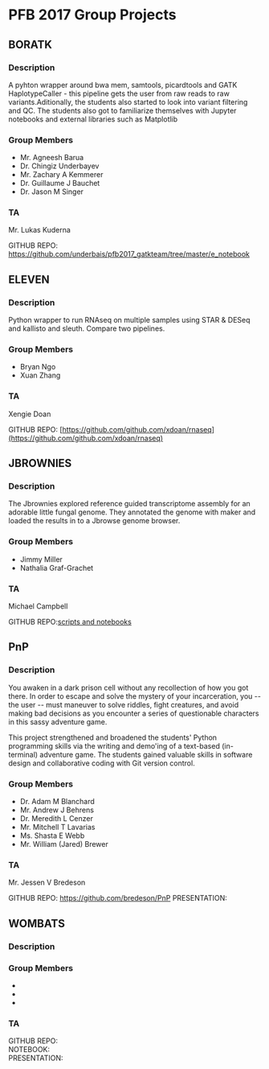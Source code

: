 # PFB 2017 Group Projects


## BORATK
### Description
A pyhton wrapper around bwa mem, samtools, picardtools and GATK HaplotypeCaller - this pipeline gets the user from raw reads to raw variants.Aditionally, the students also started to look into variant filtering and QC. The students also got to familiarize themselves with Jupyter notebooks and external libraries such as Matplotlib

### Group Members
- Mr. Agneesh  Barua
- Dr. Chingiz  Underbayev
- Mr. Zachary A Kemmerer
- Dr. Guillaume J Bauchet
- Dr. Jason M Singer

### TA
Mr. Lukas Kuderna

GITHUB REPO:  https://github.com/underbais/pfb2017_gatkteam/tree/master/e_notebook



## ELEVEN
### Description

Python wrapper to run RNAseq on multiple samples using STAR & DESeq and kallisto and sleuth. Compare two pipelines.

### Group Members
- Bryan Ngo
- Xuan Zhang

### TA
Xengie Doan

GITHUB REPO: [https://github.com/github.com/xdoan/rnaseq](https://github.com/github.com/xdoan/rnaseq)

## JBROWNIES
### Description
The Jbrownies explored reference guided transcriptome assembly for an adorable little fungal genome. They annotated the genome with maker and loaded the results in to a Jbrowse genome browser.
### Group Members
- Jimmy Miller
- Nathalia Graf-Grachet

### TA
Michael Campbell

GITHUB REPO:[scripts and notebooks](https://github.com/mscampbell/pfb2017/tree/master/projects/Jbrownies)  


## PnP
### Description
You awaken in a dark prison cell without any recollection of how you got there. In order to escape and solve the mystery of your incarceration, you -- the user -- must maneuver to solve riddles, fight creatures, and avoid making bad decisions as you encounter a series of questionable characters in this sassy adventure game.

This project strengthened and broadened the students' Python programming skills via the writing and demo'ing of a text-based (in-terminal) adventure game. The students gained valuable skills in software design and collaborative coding with Git version control.  

### Group Members
- Dr. Adam M Blanchard
- Mr. Andrew J Behrens
- Dr. Meredith L Cenzer
- Mr. Mitchell T Lavarias
- Ms. Shasta E Webb
- Mr. William (Jared) Brewer

### TA
Mr. Jessen V Bredeson

GITHUB REPO: https://github.com/bredeson/PnP
PRESENTATION: 


## WOMBATS
### Description

### Group Members
-
-
-

### TA

GITHUB REPO:  
NOTEBOOK:   
PRESENTATION:  
